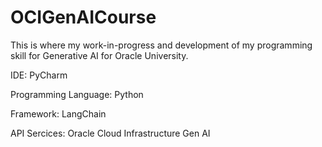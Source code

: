 # OCIGenAICourse
This is where my work-in-progress and development of my programming skill for Generative AI for Oracle University.

IDE: PyCharm

Programming Language: Python

Framework: LangChain

API Sercices: Oracle Cloud Infrastructure Gen AI
